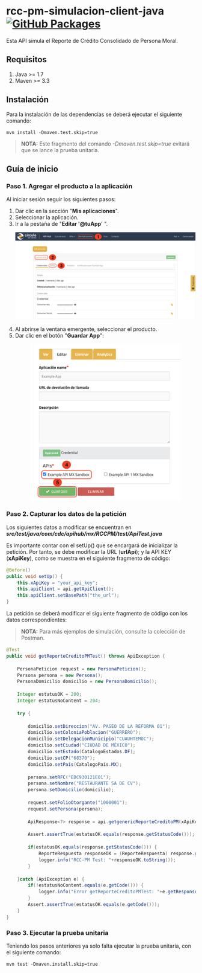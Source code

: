 # rcc-pm-simulacion-client-java [![GitHub Packages](https://img.shields.io/badge/Maven&nbsp;package-Last&nbsp;version-lemon)](https://github.com/orgs/APIHub-CdC/packages?repo_name=rcc-pm-simulacion-client-java) 

Esta API simula el Reporte de Crédito Consolidado de Persona Moral.

## Requisitos

1. Java >= 1.7
2. Maven >= 3.3

## Instalación

Para la instalación de las dependencias se deberá ejecutar el siguiente comando:

```shell
mvn install -Dmaven.test.skip=true
```

> **NOTA:** Este fragmento del comando *-Dmaven.test.skip=true* evitará que se lance la prueba unitaria.


## Guía de inicio

### Paso 1. Agregar el producto a la aplicación

Al iniciar sesión seguir los siguientes pasos:

 1. Dar clic en la sección "**Mis aplicaciones**".
 2. Seleccionar la aplicación.
 3. Ir a la pestaña de "**Editar '@tuApp**' ".
    <p align="center">
      <img src="https://github.com/APIHub-CdC/imagenes-cdc/blob/master/edit_applications.jpg" width="900">
    </p>
 4. Al abrirse la ventana emergente, seleccionar el producto.
 5. Dar clic en el botón "**Guardar App**":
    <p align="center">
      <img src="https://github.com/APIHub-CdC/imagenes-cdc/blob/master/selected_product.jpg" width="400">
    </p>

### Paso 2. Capturar los datos de la petición

Los siguientes datos a modificar se encuentran en ***src/test/java/com/cdc/apihub/mx/RCCPM/test/ApiTest.java***

Es importante contar con el setUp() que se encargará de inicializar la petición. Por tanto, se debe modificar la URL (**urlApi**); y la API KEY (**xApiKey**), como se muestra en el siguiente fragmento de código:

```java
@Before()
public void setUp() {
    this.xApiKey = "your_api_key";
    this.apiClient = api.getApiClient();
    this.apiClient.setBasePath("the_url");
}
```

La petición se deberá modificar el siguiente fragmento de código con los datos correspondientes:

> **NOTA:** Para más ejemplos de simulación, consulte la colección de Postman.

```java
@Test
public void getReporteCreditoPMTest() throws ApiException {

    PersonaPeticion request = new PersonaPeticion();
    Persona persona = new Persona();
    PersonaDomicilio domicilio = new PersonaDomicilio();
    
    Integer estatusOK = 200;
    Integer estatusNoContent = 204;
    
    try {
        
        domicilio.setDireccion("AV. PASEO DE LA REFORMA 01");
        domicilio.setColoniaPoblacion("GUERRERO");
        domicilio.setDelegacionMunicipio("CUAUHTEMOC");
        domicilio.setCiudad("CIUDAD DE MÉXICO");
        domicilio.setEstado(CatalogoEstados.DF);
        domicilio.setCP("68370");
        domicilio.setPais(CatalogoPais.MX);

        persona.setRFC("EDC930121E01");
        persona.setNombre("RESTAURANTE SA DE CV");
        persona.setDomicilio(domicilio);

        request.setFolioOtorgante("1000001");
        request.setPersona(persona);
        
        ApiResponse<?> response = api.getgenericReporteCreditoPM(xApiKey, request);

        Assert.assertTrue(estatusOK.equals(response.getStatusCode()));
        
        if(estatusOK.equals(response.getStatusCode())) {
            ReporteRespuesta responseOK = (ReporteRespuesta) response.getData();
            logger.info("RCC-PM Test: "+responseOK.toString());
        }
        
    }catch (ApiException e) {
        if(!estatusNoContent.equals(e.getCode())) {
            logger.info("Error getReporteCreditoPMTest: "+e.getResponseBody());
        }
        Assert.assertTrue(estatusOK.equals(e.getCode()));
    }        
}
```

### Paso 3. Ejecutar la prueba unitaria

Teniendo los pasos anteriores ya solo falta ejecutar la prueba unitaria, con el siguiente comando:

```shell
mvn test -Dmaven.install.skip=true
```
